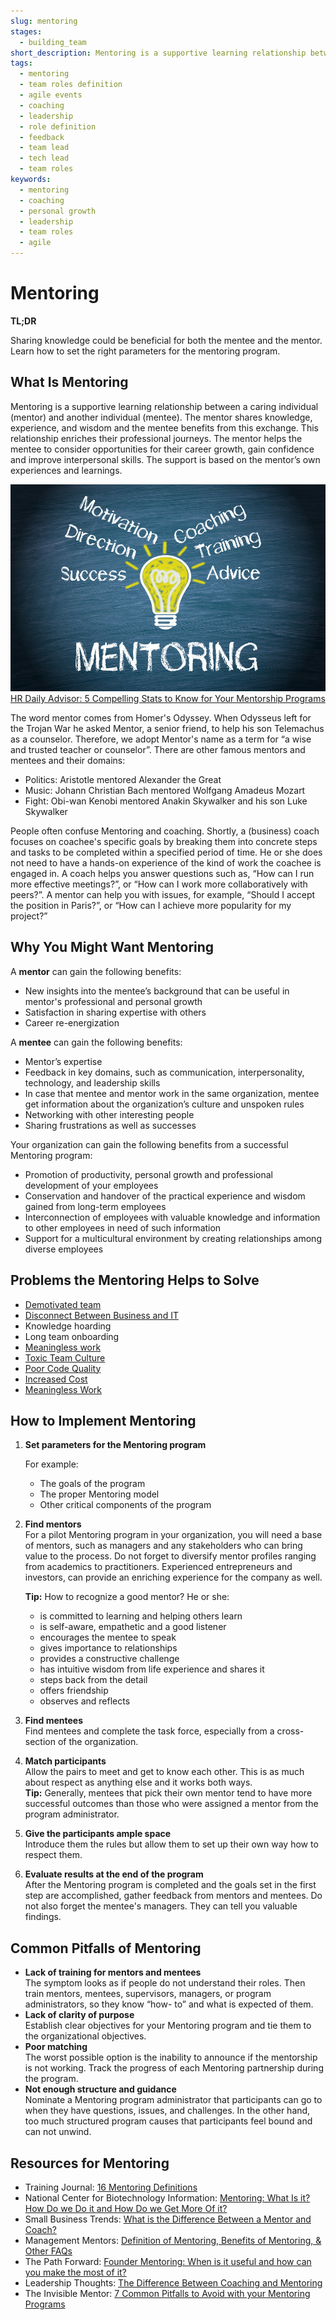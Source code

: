 ```yaml
---
slug: mentoring
stages:
  - building_team
short_description: Mentoring is a supportive learning relationship between a mentor who shares knowledge, experience, and wisdom and mentee who is ready and willing to benefit from this exchange, to enrich their professional journey.
tags:
  - mentoring
  - team roles definition
  - agile events
  - coaching
  - leadership
  - role definition
  - feedback
  - team lead
  - tech lead
  - team roles
keywords:
  - mentoring
  - coaching
  - personal growth
  - leadership
  - team roles
  - agile
---
```


# Mentoring

**TL;DR**

Sharing knowledge could be beneficial for both the mentee and the mentor. Learn how to set the right parameters for the mentoring program.

## What Is Mentoring

Mentoring is a supportive learning relationship between a caring individual (mentor) and another individual (mentee). The mentor shares knowledge, experience, and wisdom and the mentee benefits from this exchange. This relationship enriches their professional journeys. The mentor helps the mentee to consider opportunities for their career growth, gain confidence and improve interpersonal skills. The support is based on the mentor’s own experiences and learnings.

![Mentoring](/files/mentoring.jpg)  
[HR Daily Advisor: 5 Compelling Stats to Know for Your Mentorship Programs](https://hrdailyadvisor.blr.com/2019/06/10/5-compelling-stats-to-know-for-your-mentorship-programs/)

The word mentor comes from Homer's Odyssey. When Odysseus left for the Trojan War he asked Mentor, a senior friend, to help his son Telemachus as a counselor. Therefore, we adopt Mentor's name as a term for “a wise and trusted teacher or counselor”. There are other famous mentors and mentees and their domains:

- Politics: Aristotle mentored Alexander the Great
- Music: Johann Christian Bach mentored Wolfgang Amadeus Mozart
- Fight: Obi-wan Kenobi mentored Anakin Skywalker and his son Luke Skywalker

People often confuse Mentoring and coaching. Shortly, a (business) coach focuses on coachee's specific goals by breaking them into concrete steps and tasks to be completed within a specified period of time. He or she does not need to have a hands-on experience of the kind of work the coachee is engaged in. A coach helps you answer questions such as, “How can I run more effective meetings?”, or “How can I work more collaboratively with peers?”. A mentor can help you with issues, for example, “Should I accept the position in Paris?”, or “How can I achieve more popularity for my project?”

## Why You Might Want Mentoring

A **mentor** can gain the following benefits:

- New insights into the mentee’s background that can be useful in mentor's professional and personal growth
- Satisfaction in sharing expertise with others
- Career re-energization

A **mentee** can gain the following benefits:

- Mentor’s expertise
- Feedback in key domains, such as communication, interpersonality, technology, and leadership skills
- In case that mentee and mentor work in the same organization, mentee get information about the organization’s culture and unspoken rules
- Networking with other interesting people
- Sharing frustrations as well as successes

Your organization can gain the following benefits from a successful Mentoring program:

- Promotion of productivity, personal growth and professional development of your employees
- Conservation and handover of the practical experience and wisdom gained from long-term employees
- Interconnection of employees with valuable knowledge and information to other employees in need of such information
- Support for a multicultural environment by creating relationships among diverse employees

## Problems the Mentoring Helps to Solve

- [Demotivated team](/problems/demotivated-team)
- [Disconnect Between Business and IT](/problems/disconnect-between-business-and-it)
- Knowledge hoarding
- Long team onboarding
- [Meaningless work](/problems/meaningless-work)
- [Toxic Team Culture](/problems/toxic-team-culture)
- [Poor Code Quality](/problems/poor-code-quality)
- [Increased Cost](/problems/increased-cost)
- [Meaningless Work](/problems/meaningless-work)

## How to Implement Mentoring

1. **Set parameters for the Mentoring program**

   For example:

   - The goals of the program
   - The proper Mentoring model
   - Other critical components of the program

2. **Find mentors**  
    For a pilot Mentoring program in your organization, you will need a base of mentors, such as managers and any stakeholders who can bring value to the process. Do not forget to diversify mentor profiles ranging from academics to practitioners. Experienced entrepreneurs and investors, can provide an enriching experience for the company as well.

   **Tip:** How to recognize a good mentor? He or she:

   - is committed to learning and helping others learn
   - is self-aware, empathetic and a good listener
   - encourages the mentee to speak
   - gives importance to relationships
   - provides a constructive challenge
   - has intuitive wisdom from life experience and shares it
   - steps back from the detail
   - offers friendship
   - observes and reflects

3. **Find mentees**  
   Find mentees and complete the task force, especially from a cross-section of the organization.
4. **Match participants**  
   Allow the pairs to meet and get to know each other. This is as much about respect as anything else and it works both ways.  
   **Tip:** Generally, mentees that pick their own mentor tend to have more successful outcomes than those who were assigned a mentor from the program administrator.
5. **Give the participants ample space**  
   Introduce them the rules but allow them to set up their own way how to respect them.
6. **Evaluate results at the end of the program**  
   After the Mentoring program is completed and the goals set in the first step are accomplished, gather feedback from mentors and mentees. Do not also forget the mentee's managers. They can tell you valuable findings.

## Common Pitfalls of Mentoring

- **Lack of training for mentors and mentees**  
   The symptom looks as if people do not understand their roles. Then train mentors, mentees, supervisors, managers, or program administrators, so they know “how- to” and what is expected of them.
- **Lack of clarity of purpose**  
   Establish clear objectives for your Mentoring program and tie them to the organizational objectives.
- **Poor matching**  
   The worst possible option is the inability to announce if the mentorship is not working. Track the progress of each Mentoring partnership during the program.
- **Not enough structure and guidance**  
   Nominate a Mentoring program administrator that participants can go to when they have questions, issues, and challenges. In the other hand, too much structured program causes that participants feel bound and can not unwind.

## Resources for Mentoring

- Training Journal: [16 Mentoring Definitions](https://www.trainingjournal.com/blog/16-mentoring-definitions)
- National Center for Biotechnology Information: [Mentoring: What Is it? How Do we Do it and How Do we Get More Of it?](https://www.ncbi.nlm.nih.gov/pmc/articles/PMC2875765/)
- Small Business Trends: [What is the Difference Between a Mentor and Coach?](https://smallbiztrends.com/2016/02/difference-mentor-coach.html)
- Management Mentors: [Definition of Mentoring, Benefits of Mentoring, & Other FAQs](https://www.management-mentors.com/resources/corporate-mentoring-programs-resources-faqs#Q10)
- The Path Forward: [Founder Mentoring: When is it useful and how can you make the most of it?](https://thepathforward.io/founder-mentoring/)
- Leadership Thoughts: [The Difference Between Coaching and Mentoring](https://www.leadershipthoughts.com/difference-between-coaching-and-mentoring/)
- The Invisible Mentor: [7 Common Pitfalls to Avoid with your Mentoring Programs](https://theinvisiblementor.com/7-common-pitfalls-to-avoid-with-your-mentoring-programs/)
